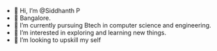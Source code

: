 - 👋 Hi, I’m @Siddhanth P
- 📍 Bangalore.  
- 🌱 I’m currently pursuing Btech in computer science and engineering.
- 👀 I’m interested in exploring and learning new things.  
- 💞️ I’m looking to upskill my self 

<!---
SiddhanthP/SiddhanthP is a ✨ special ✨ repository because its `README.md` (this file) appears on your GitHub profile.
You can click the Preview link to take a look at your changes.
--->
